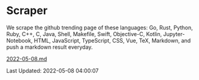 # Scraper

We scrape the github trending page of these languages: Go, Rust, Python, Ruby, C++, C, Java, Shell, Makefile, Swift, Objective-C, Kotlin, Jupyter-Notebook, HTML, JavaScript, TypeScript, CSS, Vue, TeX, Markdown, and push a markdown result everyday.

[2022-05-08.md](https://github.com/yangwenmai/github-trending-backup/blob/master/2022-05-08.md)

Last Updated: 2022-05-08 04:00:07